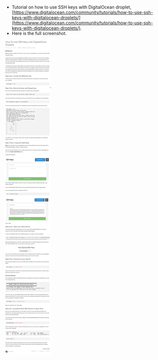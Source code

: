 * Tutorial on how to use SSH keys with DigitalOcean droplet, [https://www.digitalocean.com/community/tutorials/how-to-use-ssh-keys-with-digitalocean-droplets/](https://www.digitalocean.com/community/tutorials/how-to-use-ssh-keys-with-digitalocean-droplets/).
* Here is the full screenshot.

![./20161029-1155-gmt+2-how-to-use-ssh-keys-with-digitalocean-droplets-1.png](./20161029-1155-gmt+2-how-to-use-ssh-keys-with-digitalocean-droplets-1.png)
